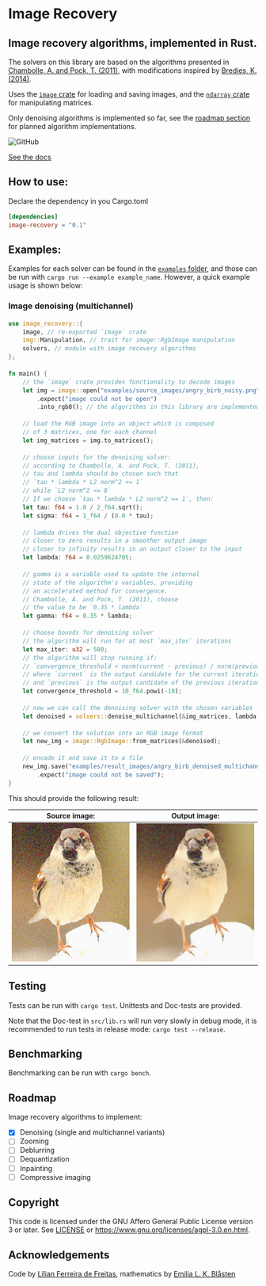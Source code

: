 # Image Recovery

## Image recovery algorithms, implemented in Rust.

The solvers on this library are based on the algorithms presented in [Chambolle, A. and Pock, T. (2011)](https://link.springer.com/article/10.1007/s10851-010-0251-1), with modifications inspired by [Bredies, K. (2014)](https://link.springer.com/chapter/10.1007/978-3-642-54774-4_3).

Uses the [`image` crate](https://docs.rs/image/latest/image/) for loading and saving images, and the [`ndarray` crate](https://docs.rs/ndarray/latest/ndarray/index.html) for manipulating matrices.

Only denoising algorithms is implemented so far, see the [roadmap section](#roadmap) for planned algorithm implementations.

![GitHub](https://img.shields.io/github/license/lily-mosquitoes/image-recovery?color=green)

[See the docs](https://docs.rs/image-recovery/latest/image-recovery)

## How to use:

Declare the dependency in you Cargo.toml

```toml
[dependencies]
image-recovery = "0.1"
```

## Examples:

Examples for each solver can be found in the [`examples` folder](https://github.com/lily-mosquitoes/image-recovery/tree/main/examples), and those can be run with `cargo run --example example_name`. However, a quick example usage is shown below:

### Image denoising (multichannel)

```rust
use image_recovery::{
    image, // re-exported `image` crate
    img::Manipulation, // trait for image::RgbImage manipulation
    solvers, // module with image recovery algorithms
};

fn main() {
    // the `image` crate provides functionality to decode images
    let img = image::open("examples/source_images/angry_birb_noisy.png")
        .expect("image could not be open")
        .into_rgb8(); // the algorithms in this library are implemented for RGB images

    // load the RGB image into an object which is composed
    // of 3 matrices, one for each channel
    let img_matrices = img.to_matrices();

    // choose inputs for the denoising solver:
    // according to Chambolle, A. and Pock, T. (2011),
    // tau and lambda should be chosen such that
    // `tau * lambda * L2 norm^2 <= 1`
    // while `L2 norm^2 <= 8`
    // If we choose `tau * lambda * L2 norm^2 == 1`, then:
    let tau: f64 = 1.0 / 2_f64.sqrt();
    let sigma: f64 = 1_f64 / (8.0 * tau);

    // lambda drives the dual objective function
    // closer to zero results in a smoother output image
    // closer to infinity results in an output closer to the input
    let lambda: f64 = 0.0259624705;

    // gamma is a variable used to update the internal
    // state of the algorithm's variables, providing
    // an accelerated method for convergence.
    // Chambolle, A. and Pock, T. (2011), choose
    // the value to be `0.35 * lambda`
    let gamma: f64 = 0.35 * lambda;

    // choose bounds for denoising solver
    // the algorithm will run for at most `max_iter` iterations
    let max_iter: u32 = 500;
    // the algorithm will stop running if:
    // `convergence_threshold < norm(current - previous) / norm(previous)`
    // where `current` is the output candidate for the current iteration,
    // and `previous` is the output candidate of the previous iteration.
    let convergence_threshold = 10_f64.powi(-10);

    // now we can call the denoising solver with the chosen variables
    let denoised = solvers::denoise_multichannel(&img_matrices, lambda, tau, sigma, gamma, max_iter, convergence_threshold);

    // we convert the solution into an RGB image format
    let new_img = image::RgbImage::from_matrices(&denoised);

    // encode it and save it to a file
    new_img.save("examples/result_images/angry_birb_denoised_multichannel.png")
        .expect("image could not be saved");
}
```

This should provide the following result:

Source image: | Output image:
---|---
![source image, noisy](examples/source_images/angry_birb_noisy.png) | ![output image, denoised](examples/result_images/angry_birb_denoised_multichannel.png)

## Testing

Tests can be run with `cargo test`. Unittests and Doc-tests are provided.

Note that the Doc-test in `src/lib.rs` will run very slowly in debug mode, it is recommended to run tests in release mode: `cargo test --release`.

## Benchmarking

Benchmarking can be run with `cargo bench`.

## Roadmap

Image recovery algorithms to implement:

- [x] Denoising (single and multichannel variants)
- [ ] Zooming
- [ ] Deblurring
- [ ] Dequantization
- [ ] Inpainting
- [ ] Compressive imaging

## Copyright

This code is licensed under the GNU Affero General Public License version 3 or later. See [LICENSE](https://github.com/lily-mosquitoes/image-recovery/blob/main/LICENSE) or https://www.gnu.org/licenses/agpl-3.0.en.html.

## Acknowledgements

Code by [Lílian Ferreira de Freitas](https://github.com/lily-mosquitoes),
mathematics by [Emilia L. K. Blåsten](https://orcid.org/0000-0001-6675-6108)

